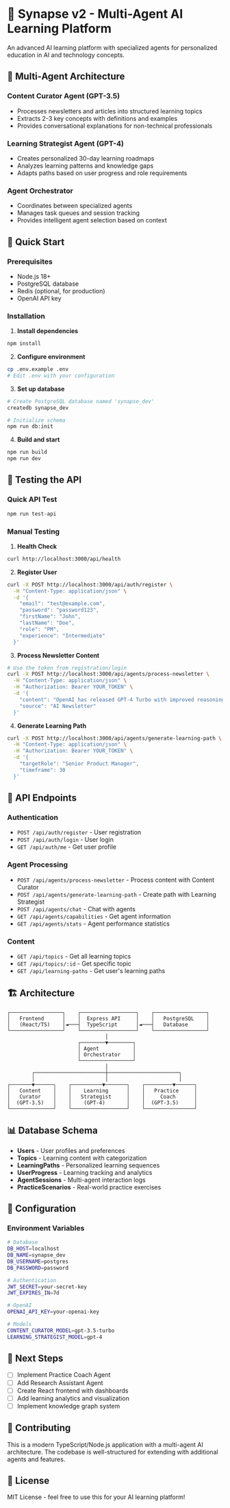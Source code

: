 # 🚀 Synapse v2 - Multi-Agent AI Learning Platform

An advanced AI learning platform with specialized agents for personalized education in AI and technology concepts.

## 🤖 Multi-Agent Architecture

### **Content Curator Agent (GPT-3.5)**
- Processes newsletters and articles into structured learning topics
- Extracts 2-3 key concepts with definitions and examples
- Provides conversational explanations for non-technical professionals

### **Learning Strategist Agent (GPT-4)**  
- Creates personalized 30-day learning roadmaps
- Analyzes learning patterns and knowledge gaps
- Adapts paths based on user progress and role requirements

### **Agent Orchestrator**
- Coordinates between specialized agents
- Manages task queues and session tracking
- Provides intelligent agent selection based on context

## 🚀 Quick Start

### Prerequisites
- Node.js 18+
- PostgreSQL database
- Redis (optional, for production)
- OpenAI API key

### Installation

1. **Install dependencies**
```bash
npm install
```

2. **Configure environment**
```bash
cp .env.example .env
# Edit .env with your configuration
```

3. **Set up database**
```bash
# Create PostgreSQL database named 'synapse_dev'
createdb synapse_dev

# Initialize schema
npm run db:init
```

4. **Build and start**
```bash
npm run build
npm run dev
```

## 🧪 Testing the API

### Quick API Test
```bash
npm run test-api
```

### Manual Testing

1. **Health Check**
```bash
curl http://localhost:3000/api/health
```

2. **Register User**
```bash
curl -X POST http://localhost:3000/api/auth/register \
  -H "Content-Type: application/json" \
  -d '{
    "email": "test@example.com",
    "password": "password123",
    "firstName": "John",
    "lastName": "Doe",
    "role": "PM",
    "experience": "Intermediate"
  }'
```

3. **Process Newsletter Content**
```bash
# Use the token from registration/login
curl -X POST http://localhost:3000/api/agents/process-newsletter \
  -H "Content-Type: application/json" \
  -H "Authorization: Bearer YOUR_TOKEN" \
  -d '{
    "content": "OpenAI has released GPT-4 Turbo with improved reasoning capabilities...",
    "source": "AI Newsletter"
  }'
```

4. **Generate Learning Path**
```bash
curl -X POST http://localhost:3000/api/agents/generate-learning-path \
  -H "Content-Type: application/json" \
  -H "Authorization: Bearer YOUR_TOKEN" \
  -d '{
    "targetRole": "Senior Product Manager",
    "timeframe": 30
  }'
```

## 📡 API Endpoints

### Authentication
- `POST /api/auth/register` - User registration
- `POST /api/auth/login` - User login  
- `GET /api/auth/me` - Get user profile

### Agent Processing
- `POST /api/agents/process-newsletter` - Process content with Content Curator
- `POST /api/agents/generate-learning-path` - Create path with Learning Strategist
- `POST /api/agents/chat` - Chat with agents
- `GET /api/agents/capabilities` - Get agent information
- `GET /api/agents/stats` - Agent performance statistics

### Content
- `GET /api/topics` - Get all learning topics
- `GET /api/topics/:id` - Get specific topic
- `GET /api/learning-paths` - Get user's learning paths

## 🏗️ Architecture

```
┌─────────────────┐    ┌──────────────────┐    ┌─────────────────┐
│   Frontend      │    │  Express API     │    │   PostgreSQL    │
│   (React/TS)    │◄───┤  TypeScript      │◄───┤   Database      │
└─────────────────┘    └──────────────────┘    └─────────────────┘
                                │
                       ┌────────▼────────┐
                       │ Agent           │
                       │ Orchestrator    │
                       └─────────────────┘
                                │
        ┌───────────────────────┼───────────────────────┐
        │                       │                       │
┌───────▼──────┐    ┌──────────▼───────┐    ┌─────────▼──────┐
│   Content    │    │    Learning      │    │   Practice     │
│   Curator    │    │   Strategist     │    │     Coach      │
│  (GPT-3.5)   │    │    (GPT-4)       │    │  (GPT-3.5)     │
└──────────────┘    └──────────────────┘    └────────────────┘
```

## 📊 Database Schema

- **Users** - User profiles and preferences
- **Topics** - Learning content with categorization
- **LearningPaths** - Personalized learning sequences  
- **UserProgress** - Learning tracking and analytics
- **AgentSessions** - Multi-agent interaction logs
- **PracticeScenarios** - Real-world practice exercises

## 🔧 Configuration

### Environment Variables
```bash
# Database
DB_HOST=localhost
DB_NAME=synapse_dev
DB_USERNAME=postgres
DB_PASSWORD=password

# Authentication
JWT_SECRET=your-secret-key
JWT_EXPIRES_IN=7d

# OpenAI
OPENAI_API_KEY=your-openai-key

# Models
CONTENT_CURATOR_MODEL=gpt-3.5-turbo
LEARNING_STRATEGIST_MODEL=gpt-4
```

## 🎯 Next Steps

- [ ] Implement Practice Coach Agent
- [ ] Add Research Assistant Agent  
- [ ] Create React frontend with dashboards
- [ ] Add learning analytics and visualization
- [ ] Implement knowledge graph system

## 🤝 Contributing

This is a modern TypeScript/Node.js application with a multi-agent AI architecture. The codebase is well-structured for extending with additional agents and features.

## 📄 License

MIT License - feel free to use this for your AI learning platform!
